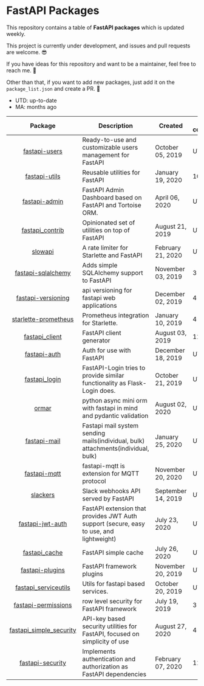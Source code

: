# FastAPI Packages

This repository contains a table of **FastAPI packages** which is updated weekly.

This project is currently under development, and issues and pull requests are welcome. 😎

If you have ideas for this repository and want to be a maintainer, feel free to reach me. 👀

Other than that, if you want to add new packages, just add it on the `package_list.json` and create a PR. :tada:

* UTD: up-to-date
* MA: months ago

|                                     Package                                     |                                       Description                                        |      Created       | Last commit | Stars |
|:-------------------------------------------------------------------------------:|------------------------------------------------------------------------------------------|--------------------|-------------|------:|
|          [fastapi-users](https://github.com/frankie567/fastapi-users)           | Ready-to-use and customizable users management for FastAPI                               | October 05, 2019   | UTD         |   533 |
|           [fastapi-utils](https://github.com/dmontagu/fastapi-utils)            | Reusable utilities for FastAPI                                                           | January 19, 2020   | 10 MA       |   476 |
|           [fastapi-admin](https://github.com/long2ice/fastapi-admin)            | FastAPI Admin Dashboard based on FastAPI and Tortoise ORM.                               | April 06, 2020     | UTD         |   396 |
|        [fastapi_contrib](https://github.com/identixone/fastapi_contrib)         | Opinionated set of utilities on top of FastAPI                                           | August 21, 2019    | UTD         |   259 |
|                 [slowapi](https://github.com/laurentS/slowapi)                  | A rate limiter for Starlette and FastAPI                                                 | February 21, 2020  | UTD         |   129 |
|      [fastapi-sqlalchemy](https://github.com/mfreeborn/fastapi-sqlalchemy)      | Adds simple SQLAlchemy support to FastAPI                                                | November 03, 2019  | 3 MA        |   169 |
|       [fastapi-versioning](https://github.com/DeanWay/fastapi-versioning)       | api versioning for fastapi web applications                                              | December 02, 2019  | 4 MA        |   115 |
|      [starlette-prometheus](https://github.com/perdy/starlette-prometheus)      | Prometheus integration for Starlette.                                                    | January 10, 2019   | 4 MA        |   120 |
|          [fastapi_client](https://github.com/dmontagu/fastapi_client)           | FastAPI client generator                                                                 | August 03, 2019    | 11 MA       |   124 |
|            [fastapi-auth](https://github.com/dmontagu/fastapi-auth)             | Auth for use with FastAPI                                                                | December 18, 2019  | UTD         |    40 |
|         [fastapi_login](https://github.com/MushroomMaula/fastapi_login)         | FastAPI-Login tries to provide similar functionality as Flask-Login does.                | October 21, 2019   | UTD         |    93 |
|                   [ormar](https://github.com/collerek/ormar)                    | python async mini orm with fastapi in mind and pydantic validation                       | August 02, 2020    | UTD         |    92 |
|            [fastapi-mail](https://github.com/sabuhish/fastapi-mail)             | Fastapi mail system sending mails(individual, bulk) attachments(individual, bulk)        | January 25, 2020   | UTD         |    74 |
|            [fastapi-mqtt](https://github.com/sabuhish/fastapi-mqtt)             | fastapi-mqtt is extension for MQTT protocol                                              | November 20, 2020  | UTD         |    19 |
|                 [slackers](https://github.com/uhavin/slackers)                  | Slack webhooks API served by FastAPI                                                     | September 14, 2019 | UTD         |    26 |
|      [fastapi-jwt-auth](https://github.com/IndominusByte/fastapi-jwt-auth)      | FastAPI extension that provides JWT Auth support (secure, easy to use, and lightweight)  | July 23, 2020      | UTD         |    96 |
|          [fastapi_cache](https://github.com/comeuplater/fastapi_cache)          | FastAPI simple cache                                                                     | July 26, 2020      | UTD         |    60 |
|          [fastapi-plugins](https://github.com/madkote/fastapi-plugins)          | FastAPI framework plugins                                                                | November 20, 2019  | UTD         |    77 |
|    [fastapi_serviceutils](https://github.com/skallfass/fastapi_serviceutils)    | Utils for fastapi based services.                                                        | October 20, 2019   | UTD         |    20 |
|       [fastapi-permissions](https://github.com/holgi/fastapi-permissions)       | row level security for FastAPI framework                                                 | July 19, 2019      | 3 MA        |    95 |
| [fastapi_simple_security](https://github.com/mrtolkien/fastapi_simple_security) | API-key based security utilities for FastAPI, focused on simplicity of use               | August 27, 2020    | 4 MA        |     9 |
|       [fastapi-security](https://github.com/jmagnusson/fastapi-security)        | Implements authentication and authorization as FastAPI dependencies                      | February 07, 2020  | 11 MA       |    10 |
